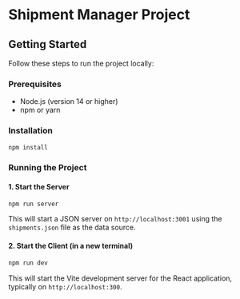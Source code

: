 # Shipment Manager Project


## Getting Started

Follow these steps to run the project locally:

### Prerequisites
- Node.js (version 14 or higher)
- npm or yarn

### Installation
```bash
npm install
```

### Running the Project

#### 1. Start the Server
```bash
npm run server
```
This will start a JSON server on `http://localhost:3001` using the `shipments.json` file as the data source.

#### 2. Start the Client (in a new terminal)
```bash
npm run dev
```
This will start the Vite development server for the React application, typically on `http://localhost:300`.




```
